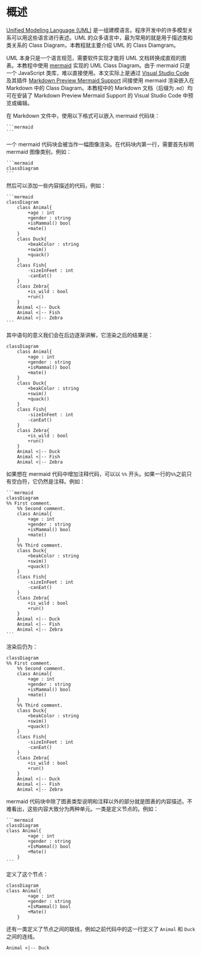 # 概述

[Unified Modeling Language (UML)](https://en.wikipedia.org/wiki/Unified_Modeling_Language) 是一组建模语言。程序开发中的许多模型关系可以用这些语言进行表述。UML 的众多语言中，最为常用的就是用于描述类和类关系的 Class Diagram，本教程就主要介绍 UML 的 Class Diamgram。

UML 本身只是一个语言规范，需要软件实现才能将 UML 文档转换成直观的图表。本教程中使用 [mermaid](https://mermaid-js.github.io/mermaid/#/classDiagram) 实现的 UML Class Diagram。由于 mermaid 只是一个 JavaScript 类库，难以直接使用。本文实际上是通过 [Visual Studio Code](https://code.visualstudio.com/) 及其插件 [Markdown Preview Mermaid Support](https://marketplace.visualstudio.com/items?itemName=bierner.markdown-mermaid) 间接使用 mermaid 渲染嵌入在 Markdown 中的 Class Diagram。本教程中的 Markdown 文档（后缀为`.md`）均可在安装了 Markdown Preview Mermaid Support 的 Visual Studio Code 中预览或编辑。

在 Markdown 文件中，使用以下格式可以嵌入 mermaid 代码块：

````
```mermaid
```
````

一个 mermaid 代码块会被当作一幅图像渲染。在代码块内第一行，需要首先标明 mermaid 图像类别，例如：

````
```mermaid
classDiagram
```
````

然后可以添加一些内容描述的代码，例如：

````
```mermaid
classDiagram
    class Animal{
        +age : int
        +gender : string
        +isMammal() bool
        +mate()
    }
    class Duck{
        +beakColor : string
        +swim()
        +quack()
    }
    class Fish{
        -sizeInFeet : int
        -canEat()
    }
    class Zebra{
        +is_wild : bool
        +run()
    }
    Animal <|-- Duck
    Animal <|-- Fish
    Animal <|-- Zebra
```
````

其中语句的意义我们会在后边逐渐讲解，它渲染之后的结果是：

```mermaid
classDiagram
    class Animal{
        +age : int
        +gender : string
        +isMammal() bool
        +mate()
    }
    class Duck{
        +beakColor : string
        +swim()
        +quack()
    }
    class Fish{
        -sizeInFeet : int
        -canEat()
    }
    class Zebra{
        +is_wild : bool
        +run()
    }
    Animal <|-- Duck
    Animal <|-- Fish
    Animal <|-- Zebra
```

如果想在 mermaid 代码中增加注释代码，可以以 `%%` 开头。如果一行的`%%`之前只有空白符，它仍然是注释。例如：

````
```mermaid
classDiagram
%% First comment.
    %% Second comment.
    class Animal{
        +age : int
        +gender : string
        +isMammal() bool
        +mate()
    }
    %% Third comment.
    class Duck{
        +beakColor : string
        +swim()
        +quack()
    }
    class Fish{
        -sizeInFeet : int
        -canEat()
    }
    class Zebra{
        +is_wild : bool
        +run()
    }
    Animal <|-- Duck
    Animal <|-- Fish
    Animal <|-- Zebra
```
````

渲染后仍为：

```mermaid
classDiagram
%% First comment.
    %% Second comment.
    class Animal{
        +age : int
        +gender : string
        +isMammal() bool
        +mate()
    }
    %% Third comment.
    class Duck{
        +beakColor : string
        +swim()
        +quack()
    }
    class Fish{
        -sizeInFeet : int
        -canEat()
    }
    class Zebra{
        +is_wild : bool
        +run()
    }
    Animal <|-- Duck
    Animal <|-- Fish
    Animal <|-- Zebra
```

mermaid 代码块中除了图表类型说明和注释以外的部分就是图表的内容描述。不难看出，这些内容大致分为两种单元。一类是定义节点的。例如：

````
```mermaid
classDiagram
class Animal{
        +age : int
        +gender : string
        +IsMammal() bool
        +Mate()
    }
```
````

定义了这个节点：

```mermaid
classDiagram
class Animal{
        +age : int
        +gender : string
        +IsMammal() bool
        +Mate()
    }
```

还有一类定义了节点之间的联线，例如之前代码中的这一行定义了 `Animal` 和 `Duck` 之间的连线。

```
Animal <|-- Duck
```

